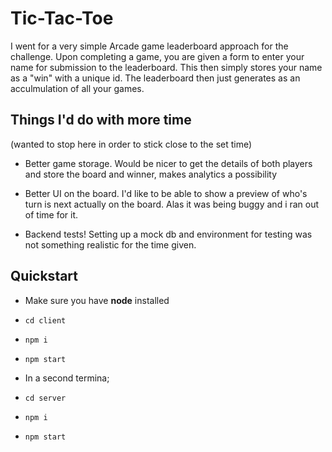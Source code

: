 
# Tic-Tac-Toe

I went for a very simple Arcade game leaderboard approach for the challenge. Upon completing a game, you are given a form to enter your name for submission to the leaderboard. This then simply stores your name as a "win" with a unique id. The leaderboard then just generates as an acculmulation of all your games.

## Things I'd do with more time
 (wanted to stop here in order to stick close to the set time)

- Better game storage. Would be nicer to get the details of both players and store the board and winner, makes analytics a possibility

- Better UI on the board. I'd like to be able to show a preview of who's turn is next actually on the board. Alas it was being buggy and i ran out of time for it.

- Backend tests! Setting up a mock db and environment for testing was not something realistic for the time given.

## Quickstart
- Make sure you have **node** installed
- `cd client`
- `npm i`
- `npm start`

- In a second termina;
- `cd server`
- `npm i`
- `npm start`
